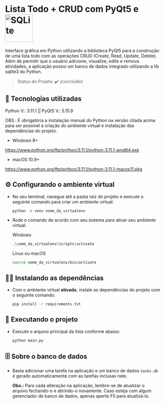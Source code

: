 # Lista Todo + CRUD com PyQt5 e <img src="https://upload.wikimedia.org/wikipedia/commons/thumb/3/38/SQLite370.svg/1200px-SQLite370.svg.png" alt="SQLite" width="90">

Interface gráfica em Python utilizando a biblioteca PyQt5 para a construção de uma lista todo com as operações CRUD (Create, Read, Update, Delete). 
Além de permitir que o usuário adicione, visualize, edite e remova atividades, a aplicação possui um banco de dados integrado utilizando a lib sqlite3 do Python. 

> Status do Projeto: ✔️ (concluído)

## 🔧 Tecnologias utilizadas
Python V.: 3.11.1 || PyQt5 V.: 5.15.9

OBS.: É obrigatória a instalação manual do Python na versão citada acima para ser possível a criação do ambiente virtual e instalação das dependências do projeto.

- Windows 8+

https://www.python.org/ftp/python/3.11.1/python-3.11.1-amd64.exe

- macOS 10.9+

https://www.python.org/ftp/python/3.11.1/python-3.11.1-macos11.pkg

## ⚙️ Configurando o ambiente virtual
* No seu terminal, navegue até a pasta raiz do projeto e execute o seguinte comando para criar um ambiente virtual:

  ```bash
  python -m venv nome_da_virtualenv
  ```

* Rode o comando de acordo com seu sistema para ativar seu ambiente virtual:

  Windows
  ```bash
  .\nome_da_virtualenv\Scripts\activate
  ```

  Linux ou macOS
  ```bash
  source nome_da_virtualenv/bin/activate
  ``` 

## 🧑‍🔬 Instalando as dependências
* Com o ambiente virtual **ativado**, instale as dependências do projeto com o seguinte comando:

  ```bash
  pip install -r requirements.txt
  ```

## 🚀 Executando o projeto
* Execute o arquivo principal da lista conforme abaixo:

  ```bash
  python main.py
  ```

## 🗄️ Sobre o banco de dados
* Basta adicionar uma tarefa na aplicação e um banco de dados <code>tasks.db</code> é gerado automaticamente com as tarefas inclusas nele.

  **Obs.:** Para cada alteração na aplicação, lembre-se de atualizar o arquivo fechando-o e abrindo-o novamente. Caso esteja com algum gerenciador de banco de dados, apenas aperte F5 para atualizá-lo.

